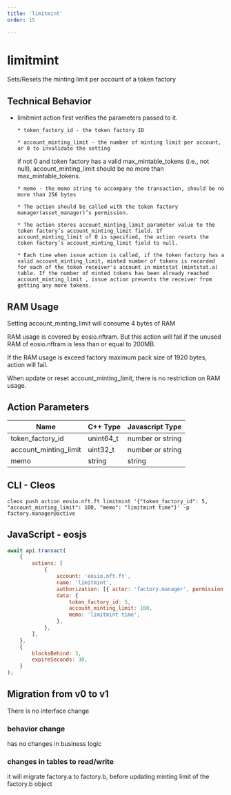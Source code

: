 ```yaml
---
title: 'limitmint'
order: 15

---
```


# limitmint

Sets/Resets the minting limit per account of a token factory

## Technical Behavior

-   limitmint action first verifies the parameters passed to it.

        * token_factory_id - the token factory ID

        * account_minting_limit - the number of minting limit per account, or 0 to invalidate the setting

    if not 0 and token factory has a valid max_mintable_tokens (i.e., not null), account_minting_limit should be no more than max_mintable_tokens.

        * memo - the memo string to accompany the transaction, should be no more than 256 bytes

        * The action should be called with the token factory manager(asset_manager)’s permission.

        * The action stores account_minting_limit parameter value to the token factory’s account_minting_limit field. If account_minting_limit of 0 is specified, the action resets the token factory’s account_minting_limit field to null.

        * Each time when issue action is called, if the token factory has a valid account_minting_limit, minted number of tokens is recorded for each of the token receiver's account in mintstat (mintstat.a) table. If the number of minted tokens has been already reached  account_minting_limit , issue action prevents the receiver from getting any more tokens.

## RAM Usage

Setting account_minting_limit will consume 4 bytes of RAM

RAM usage is covered by eosio.nftram. But this action will fail if the unused RAM of eosio.nftram is less than or equal to 200MB.

If the RAM usage is exceed factory maximum pack size of 1920 bytes, action will fail.

When update or reset account_minting_limit, there is no restriction on RAM usage.

## Action Parameters

| Name                  | C++ Type  | Javascript Type  |
| --------------------- | --------- | ---------------- |
| token_factory_id      | unint64_t | number or string |
| account_minting_limit | uint32_t  | number or string |
| memo                  | string    | string           |

## CLI - Cleos

```
cleos push action eosio.nft.ft limitmint '{"token_factory_id": 5, "account_minting_limit": 100, "memo": "limitmint time"}' -p factory.manager@active
```

## JavaScript - eosjs

```javascript
await api.transact(
    {
        actions: [
            {
                account: 'eosio.nft.ft',
                name: 'limitmint',
                authorization: [{ actor: 'factory.manager', permission: 'active' }],
                data: {
                    token_factory_id: 5,
                    account_minting_limit: 100,
                    memo: 'limitmint time',
                },
            },
        ],
    },
    {
        blocksBehind: 3,
        expireSeconds: 30,
    }
);
```

## Migration from v0 to v1

There is no interface change

### behavior change

has no changes in business logic

### changes in tables to read/write

it will migrate factory.a to factory.b, before updating minting limit of the factory.b object
